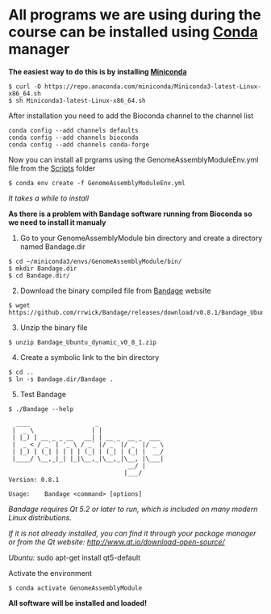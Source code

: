 # All programs we are using during the course can be installed using [Conda](https://docs.conda.io/en/latest/) manager

**The easiest way to do this is by installing [Miniconda](https://docs.conda.io/en/latest/miniconda.html)**

```console
$ curl -O https://repo.anaconda.com/miniconda/Miniconda3-latest-Linux-x86_64.sh
$ sh Miniconda3-latest-Linux-x86_64.sh
```

After installation you need to add the Bioconda channel to the channel list

```console
conda config --add channels defaults
conda config --add channels bioconda
conda config --add channels conda-forge
```

Now you can install all prgrams using the GenomeAssemblyModuleEnv.yml file from the [Scripts](https://github.com/avera1988/Genome_Assembly_lecture/tree/master/Scripts) folder

```console
$ conda env create -f GenomeAssemblyModuleEnv.yml
```
*It takes a while to install*

**As there is a problem with Bandage software running from Bioconda so we need to install it manualy**

1. Go to your GenomeAssemblyModule bin directory and create a directory named Bandage.dir 

```console
$ cd ~/miniconda3/envs/GenomeAssemblyModule/bin/
$ mkdir Bandage.dir
$ cd Bandage.dir/
```

2. Download the binary compiled file from [Bandage](http://rrwick.github.io/Bandage/) website

```console
$ wget https://github.com/rrwick/Bandage/releases/download/v0.8.1/Bandage_Ubuntu_dynamic_v0_8_1.zip
```
3. Unzip the binary file

```console
$ unzip Bandage_Ubuntu_dynamic_v0_8_1.zip
```
4. Create a symbolic link to the bin directory

```console
$ cd ..
$ ln -s Bandage.dir/Bandage .
```
5. Test Bandage
```console
$ ./Bandage --help

  ____                  _                  
 |  _ \                | |                 
 | |_) | __ _ _ __   __| | __ _  __ _  ___ 
 |  _ < / _` | '_ \ / _` |/ _` |/ _` |/ _ \
 | |_) | (_| | | | | (_| | (_| | (_| |  __/
 |____/ \__,_|_| |_|\__,_|\__,_|\__, |\___|
                                 __/ |     
                                |___/      
Version: 0.8.1

Usage:    Bandage <command> [options]
```
*Bandage requires Qt 5.2 or later to run, which is included on many modern Linux distributions.*

*If it is not already installed, you can find it through your package manager or from the Qt website: http://www.qt.io/download-open-source/*

*Ubuntu:*
sudo apt-get install qt5-default


Activate the environment

```console
$ conda activate GenomeAssemblyModule
```

**All software will be installed and loaded!**
